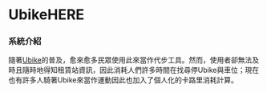 <h1>UbikeHERE</h1>
<h3>系統介紹</h3>
隨著<a href="http://tycg.youbike.com.tw/cht/index.php">Ubike</a>的普及，愈來愈多民眾使用此來當作代步工具。然而，使用者卻無法及時且隨時地得知租賃站資訊，因此消耗人們許多時間在找尋停Ubike與車位；現在也有許多人騎著Ubike來當作運動因此也加入了個人化的卡路里消耗計算。
